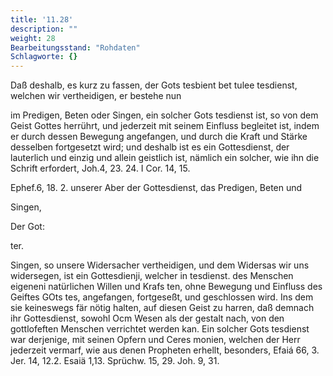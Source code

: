 ```yaml
---
title: '11.28'
description: ""
weight: 28
Bearbeitungsstand: "Rohdaten"
Schlagworte: {}
---
```

<!-- Seite 566 -->


Daß deshalb, es kurz zu fassen, der Gots tesbient bet tulee tesdienst, welchen wir vertheidigen, er bestehe nun

im Predigen, Beten oder Singen, ein solcher Gots tesdienst ist, so von dem Geist Gottes herrührt, und jederzeit mit seinem Einfluss begleitet ist, indem er durch dessen Bewegung angefangen, und durch die Kraft und Stärke desselben fortgesetzt wird; und deshalb ist es ein Gottesdienst, der lauterlich und einzig und allein geistlich ist, nämlich ein solcher, wie ihn die Schrift erfordert, Joh.4, 23. 24. I Cor. 14, 15.

Ephef.6, 18. 2. unserer Aber der Gottesdienst, das Predigen, Beten und

Singen,

Der Got:

ter.
<!-- Seite 567 -->
Singen, so unsere Widersacher vertheidigen, und dem Widersas wir uns widersegen, ist ein Gottesdienji, welcher in tesdienst. des Menschen eigeneni natürlichen Willen und Krafs ten, ohne Bewegung und Einfluss des Geiftes GOts tes, angefangen, fortgeseßt, und geschlossen wird. Ins dem sie keineswegs fär nötig halten, auf diesen Geist zu harren, daß demnach ihr Gottesdienst, sowohl Ocm Wesen als der gestalt nach, von den gottlofeften Menschen verrichtet werden kan. Ein solcher Gots tesdienst war derjenige, mit seinen Opfern und Ceres monien, welchen der Herr jederzeit vermarf, wie aus denen Propheten erhellt, besonders, Efaiá 66, 3. Jer. 14, 12.2. Esaiä 1,13. Sprüchw. 15, 29. Joh. 9, 31.
